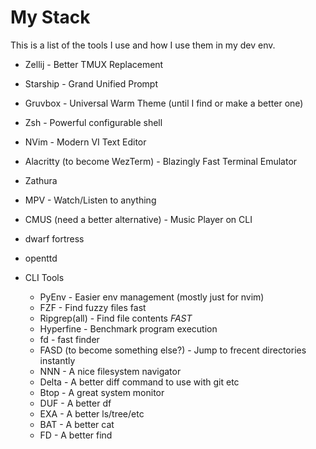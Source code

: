 # My Stack

This is a list of the tools I use and how I use them in my dev env.

* Zellij - Better TMUX Replacement
* Starship - Grand Unified Prompt
* Gruvbox - Universal Warm Theme (until I find or make a better one)
* Zsh - Powerful configurable shell
* NVim - Modern VI Text Editor
* Alacritty (to become WezTerm) - Blazingly Fast Terminal Emulator
* Zathura
* MPV - Watch/Listen to anything
* CMUS (need a better alternative) - Music Player on CLI

* dwarf fortress
* openttd

* CLI Tools
  * PyEnv - Easier env management (mostly just for nvim)
  * FZF - Find fuzzy files fast
  * Ripgrep(all) - Find file contents _FAST_
  * Hyperfine - Benchmark program execution
  * fd - fast finder
  * FASD (to become something else?) - Jump to frecent directories instantly
  * NNN - A nice filesystem navigator
  * Delta - A better diff command to use with git etc
  * Btop - A great system monitor
  * DUF - A better df
  * EXA - A better ls/tree/etc
  * BAT - A better cat
  * FD - A better find
